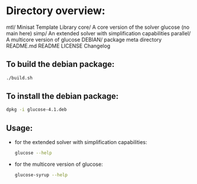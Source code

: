 # Directory overview:


mtl/            Minisat Template Library
core/           A core version of the solver glucose (no main here)
simp/           An extended solver with simplification capabilities
parallel/       A multicore version of glucose
DEBIAN/         package meta directory
README.md
README
LICENSE
Changelog

## To build the debian package:

```sh
./build.sh
```

## To install the debian package:

```sh
dpkg -i glucose-4.1.deb
```

## Usage:

- for the extended solver with simplification capabilities:

    ```sh
    glucose --help
    ```

- for the multicore version of glucose:

    ```sh
    glucose-syrup --help
    ```
